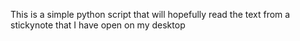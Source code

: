 This is a simple python script that will hopefully read the text from a stickynote that I have open on my desktop
